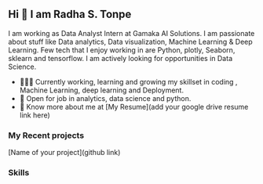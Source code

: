 ## Hi 👋 I am Radha S. Tonpe
I am working as  Data Analyst Intern at Gamaka AI Solutions.
I am passionate about stuff like Data analytics, Data visualization, Machine Learning & Deep Learning. 
Few tech that I enjoy working in are Python, plotly, Seaborn, sklearn and tensorflow. I am actively looking for opportunities in Data Science.

- 👨🏽‍💻 Currently working, learning and growing my skillset in coding , Machine Learning, deep learning and Deployment.
- 🤝 Open for job in  analytics, data science and python.
- 👨 Know more about me at [My Resume](add your google drive resume link here) 

### My Recent projects 
[Name of your project](github link)

### Skills
